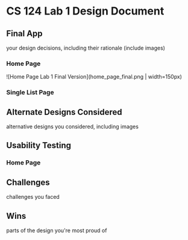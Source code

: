 # CS 124 Lab 1 Design Document

## Final App

your design decisions, including their rationale (include images)

### Home Page

![Home Page Lab 1 Final Version](home_page_final.png | width=150px)

### Single List Page

## Alternate Designs Considered

alternative designs you considered, including images

## Usability Testing

### Home Page

## Challenges

challenges you faced

## Wins

parts of the design you're most proud of
